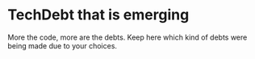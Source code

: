 # TechDebt that is emerging

More the code, more are the debts. Keep here which kind of debts were being made due to your choices.
